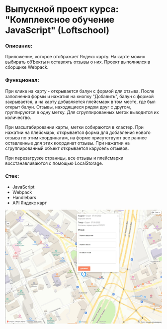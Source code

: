# Выпускной проект курса: "Комплексное обучение JavaScript" (Loftschool)

### Описание: 

Приложение, которое отображает Яндекс карту. На карте можно выбирать обЪекты и оставлять отзывы о них. Проект выполнялся в сборщике Webpack.

### Функционал:

При клике на карту - открывается балун с формой для отзыва. После заполнения формы и нажатия на кнопку "Добавить", балун с формой закрывается, а на карту добавляется плейсмарк в том месте, где был открыт балун. Отзывы, находящиеся рядом друг с другом, группируются в одну метку. Для сгруппированных меток выводится их количество.

При масштабировании карты, метки собираются в кластер. При нажатии на плейсмарк, открывается форма для добавления нового отзыва по этим координатам, на форме присутствуют все раннее оставленные для этих координат отзывы. При нажатии на сгруппированный объект открывается карусель отзывов.

При перезагрузке страницы, все отзывы и плейсмарки восстанавливаются с помощью LocalStorage.

### Стек:
- JavaScript
- Webpack
- Handlebars
- API Яндекс карт

![](https://github.com/tequilex/geoReview/blob/master/service.jpg)
